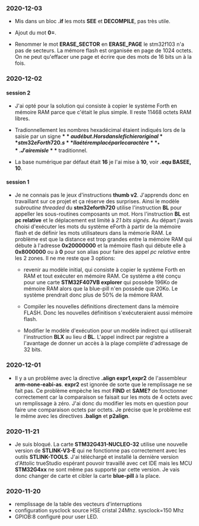 ### 2020-12-03

* Mis dans un bloc **.if** les mots **SEE** et **DECOMPILE**, pas très utile.

* Ajout du mot **0=**. 

* Renommer le mot **ERASE_SECTOR** en **ERASE_PAGE**  le stm32f103 n'a pas de secteurs. La mémore flash est organisée 
en page de 1024 octets. On ne peut qu'effacer une page et écrire que des mots de 16 bits un à la fois. 

### 2020-12-02

#### session 2

* J'ai opté pour la solution qui consiste à copier le système Forth en mémoire RAM parce que c'était le plus simple.
  Il reste 11468 octets RAM libres.

* Tradionnellement les nombres hexadécimal étaient indiqués lors de la saisie par un signe **$** au début. Hors dans le fichier original **stm32eForth720.s** Il a été remplacé par le caractère **_**. J'ai remis le **$** traditionnel.

* La base numérique par défaut était **16**  je l'ai mise à **10**,  voir **.equ BASEE, 10**.

#### session 1

* Je ne connais pas le jeux d'instructions **thumb v2**. J'apprends donc en travaillant sur ce projet et ça réserve des surprises.  Ainsi le modèle *subroutine threaded* du **stm32eforth720** utilise l'instruction **BL** pour appeller les sous-routines composants un mot. Hors l'instruction **BL** est **pc relative** et le déplacement est limité à *21 bits signés.*  Au départ j'avais choisi d'exécuter les mots du système eForth à partir de la mémoire flash et de définir les mots utilisateurs dans la mémorie RAM. Le problème est que la distance est trop grandes entre la mémoire RAM qui débute à l'adresse **0x20000000** et la mémoire flash qui débute elle à **0x8000000** ou à **0** pour son alias pour faire des appel *pc relative* entre les 2 zones.  Il  ne me reste que 3 options:

    * revenir au modèle initial, qui consiste à copier le système Forth en RAM et tout exécuter en mémoire RAM. Ce système a été conçu pour une carte **STM32F407VB explorer** qui possède 196Ko de mémoire RAM alors que la blue-pill n'en possède que 20Ko. Le système prendrait donc plus de 50% de la mémore RAM. 

    * Compiler les nouvelles définitions directement dans la mémoire FLASH. Donc les nouvelles définitison s'exécuteraient aussi mémoire flash.  

    * Modifier le modèle d'exécution pour un modèle indirect qui utiliserait l'instruction **BLX** au lieu d **BL**. L'appel indirect par registre a l'avantage de donner un accès à la plage complète d'adressage de 32 bits.

### 2020-12-01

* Il y a un problème avec la directive **.align expr1,expr2** de l'assembleur **arm-none-eabi-as**. **expr2** est ignorée de sorte que le remplissage ne se fait pas. Ce problème empèche les mot **FIND** et **SAME?** de fonctionner correctement
car la comparaison se faisait sur les mots de 4 octets avec un remplissage à zéro. J'ai donc du modifier les mots en question pour faire une comparaison octets par octets. Je précise que le problème est le même avec les directives **.balign** et **p2align**. 

### 2020-11-21

* Je suis bloqué. La carte **STM32G431-NUCLEO-32** utilise une nouvelle version de **STLINK-V3-E** qui ne fonctionne pas correctement avec les outils **STLINK-TOOLS**. J'ai téléchargé et installé la dernière version d'Attolic trueStudio espérant pouvoir travaillé avec cet IDE mais les MCU **STM32G4xx** ne sont même pas supporté par cette version. Je vais donc changer de carte et cibler la carte **blue-pill** à la place.  

### 2020-11-20

* remplissage de la table des vecteurs d'interruptions
* configuration sysclock  source HSE cristal 24Mhz. sysclock=150 Mhz
* GPIOB:8 configuré pour user LED.


